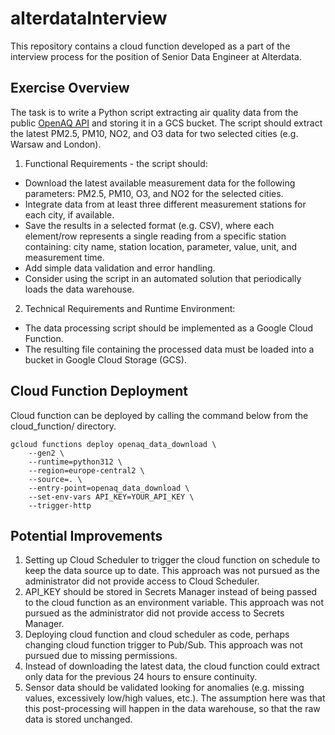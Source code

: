 # alterdataInterview
This repository contains a cloud function developed as a part of the interview process for the position of Senior Data 
Engineer at Alterdata.

## Exercise Overview
The task is to write a Python script extracting air quality data from the public [OpenAQ API](https://docs.openaq.org/) 
and storing it in a GCS bucket. The script should extract the latest PM2.5, PM10, NO2, and O3 data for two selected 
cities (e.g. Warsaw and London). 

1. Functional Requirements - the script should:
- Download the latest available measurement data for the following parameters: PM2.5, PM10, O3, and NO2 for the selected cities.
- Integrate data from at least three different measurement stations for each city, if available.
- Save the results in a selected format (e.g. CSV), where each element/row represents a single reading from a specific station containing: city name, station location, parameter, value, unit, and measurement time.
- Add simple data validation and error handling.
- Consider using the script in an automated solution that periodically loads the data warehouse.

2. Technical Requirements and Runtime Environment:
- The data processing script should be implemented as a Google Cloud Function.
- The resulting file containing the processed data must be loaded into a bucket in Google Cloud Storage (GCS).

## Cloud Function Deployment
Cloud function can be deployed by calling the command below from the cloud_function/ directory.
```gcloud
gcloud functions deploy openaq_data_download \
    --gen2 \
    --runtime=python312 \
    --region=europe-central2 \
    --source=. \
    --entry-point=openaq_data_download \
    --set-env-vars API_KEY=YOUR_API_KEY \
    --trigger-http
```

## Potential Improvements
1. Setting up Cloud Scheduler to trigger the cloud function on schedule to keep the data source up to date. This
approach was not pursued as the administrator did not provide access to Cloud Scheduler.
2. API_KEY should be stored in Secrets Manager instead of being passed to the cloud function as an environment variable.
This approach was not pursued as the administrator did not provide access to Secrets Manager.
3. Deploying cloud function and cloud scheduler as code, perhaps changing cloud function trigger to Pub/Sub. This
approach was not pursued due to missing permissions.
4. Instead of downloading the latest data, the cloud function could extract only data for the previous 24 hours 
to ensure continuity. 
5. Sensor data should be validated looking for anomalies (e.g. missing values, excessively low/high values, etc.). 
The assumption here was that this post-processing will happen in the data warehouse, so that the raw data is stored
unchanged.


